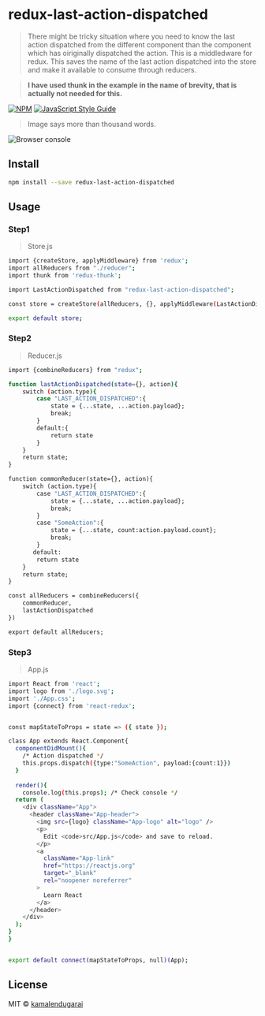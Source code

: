 # redux-last-action-dispatched

> There might be tricky situation where you need to know the last action dispatched from the different component than the component which has oiriginally dispatched the action. This is a middledware for redux. This saves the name of the last action dispatched into the store and make it available to consume through reducers. 

>**I have used thunk in the example in the name of brevity, that is actually not needed for this.**

[![NPM](https://img.shields.io/npm/v/redux-last-action-dispatched.svg)](https://www.npmjs.com/package/redux-last-action-dispatched) [![JavaScript Style Guide](https://img.shields.io/badge/code_style-standard-brightgreen.svg)](https://standardjs.com)

> Image says more than thousand words.

![Browser console](https://i.postimg.cc/Zqvy2R9L/Screenshot-from-2020-08-20-01-13-36.png)



## Install

```bash
npm install --save redux-last-action-dispatched
```
>

## Usage

### Step1
>Store.js
```bash
import {createStore, applyMiddleware} from 'redux';
import allReducers from "./reducer";
import thunk from 'redux-thunk';

import LastActionDispatched from "redux-last-action-dispatched";

const store = createStore(allReducers, {}, applyMiddleware(LastActionDispatched, thunk));

export default store;

```

### Step2
>Reducer.js
```bash
import {combineReducers} from "redux";

function lastActionDispatched(state={}, action){
    switch (action.type){
        case "LAST_ACTION_DISPATCHED":{
            state = {...state, ...action.payload};
            break;
        }
        default:{
            return state
        }
    }
    return state;
}

function commonReducer(state={}, action){
    switch (action.type){
        case "LAST_ACTION_DISPATCHED":{
            state = {...state, ...action.payload};
            break;
        }
        case "SomeAction":{
            state = {...state, count:action.payload.count};
            break;
        }
       default:
        return state
    }
    return state;
}

const allReducers = combineReducers({
    commonReducer,
    lastActionDispatched
})

export default allReducers;

```

### Step3
>App.js
```bash
import React from 'react';
import logo from './logo.svg';
import './App.css';
import {connect} from 'react-redux';


const mapStateToProps = state => ({ state });

class App extends React.Component{
  componentDidMount(){
    /* Action dispatched */
    this.props.dispatch({type:"SomeAction", payload:{count:1}}) 
  }
  
  render(){
    console.log(this.props); /* Check console */
  return (
    <div className="App">
      <header className="App-header">
        <img src={logo} className="App-logo" alt="logo" />
        <p>
          Edit <code>src/App.js</code> and save to reload.
        </p>
        <a
          className="App-link"
          href="https://reactjs.org"
          target="_blank"
          rel="noopener noreferrer"
        >
          Learn React
        </a>
      </header>
    </div>
  );
}
}


export default connect(mapStateToProps, null)(App);

```

## License

MIT © [kamalendugarai](https://github.com/kamalendugarai)
